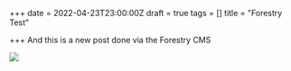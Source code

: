 +++
date = 2022-04-23T23:00:00Z
draft = true
tags = []
title = "Forestry Test"

+++
And this is a new post done via the Forestry CMS

![](/uploads/face-and-red-hair.jpg)